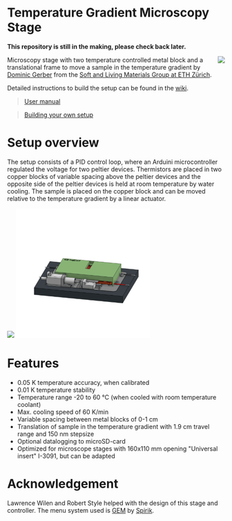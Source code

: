 # Temperature Gradient Microscopy Stage


**This repository is still in the making, please check back later.**

<a href="https://softliv.mat.ethz.ch/"><img src="https://softliv.mat.ethz.ch/_jcr_content/orgbox/image.imageformat.logo.1477473979.png" align = right height = 100px></a>
Microscopy stage with two temperature controlled metal block and a translational frame to move a sample in the temperature gradient by [Dominic Gerber](https://softliv.mat.ethz.ch/people/person-detail.MTk2MDQ5.TGlzdC8yMTgxLDIwMDIyNzA3NTg=.html) from the [Soft and Living Materials Group at ETH Zürich](https://softliv.mat.ethz.ch/).

Detailed instructions to build the setup can be found in the [wiki](https://github.com/gerberli/temperature_gradient_microscopy_stage/wiki/).

  > [User manual](https://github.com/gerberli/temperature_gradient_microscopy_stage/wiki/Operation-manual)

  > [Building your own setup](https://github.com/dogerber/temperature_gradient_microscopy_stage/wiki/Building-your-own-Setup) 




# Setup overview
The setup consists of a PID control loop, where an Arduini microcontroller regulated the voltage for two peltier devices. Thermistors are placed in two copper blocks of variable spacing above the peltier devices and the opposite side of the peltier devices is held at room temperature by water cooling. The sample is placed on the copper block and can be moved relative to the temperature gradient by a linear actuator.

<img src="images/picture_controller.png" height =300px > <img src="images/Exploded_view_animation.gif" height =300px >

# Features
* 0.05 K temperature accuracy, when calibrated
* 0.01 K temperature stability
* Temperature range -20 to 60 °C (when cooled with room temperature coolant)
* Max. cooling speed of 60 K/min 
* Variable spacing between metal blocks of 0-1 cm
* Translation of sample in the temperature gradient with 1.9 cm travel range and 150 nm stepsize
* Optional datalogging to microSD-card
* Optimized for microscope stages with 160x110 mm opening "Universal insert" I-3091, but can be adapted

# Acknowledgement
Lawrence Wilen and Robert Style helped with the design of this stage and controller. The menu system used is [GEM](https://github.com/Spirik/GEM) by [Spirik](https://github.com/Spirik).

